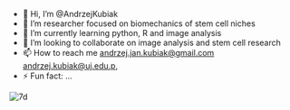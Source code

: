 - 👋 Hi, I’m @AndrzejKubiak
- 👀 I’m researcher focused on biomechanics of stem cell niches
- 🌱 I’m currently learning python, R and image analysis
- 💞️ I’m looking to collaborate on image analysis and stem cell research
- 📫 How to reach me andrzej.jan.kubiak@gmail.com andrzej.kubiak@uj.edu.p, 
- ⚡ Fun fact: ...

<!---
AndrzejKubiak/AndrzejKubiak is a ✨ special ✨ repository because its `README.md` (this file) appears on your GitHub profile.
You can click the Preview link to take a look at your changes.
--->
![7d](https://github.com/user-attachments/assets/40ef5782-d1b1-4f00-9741-f130acb320c6)
